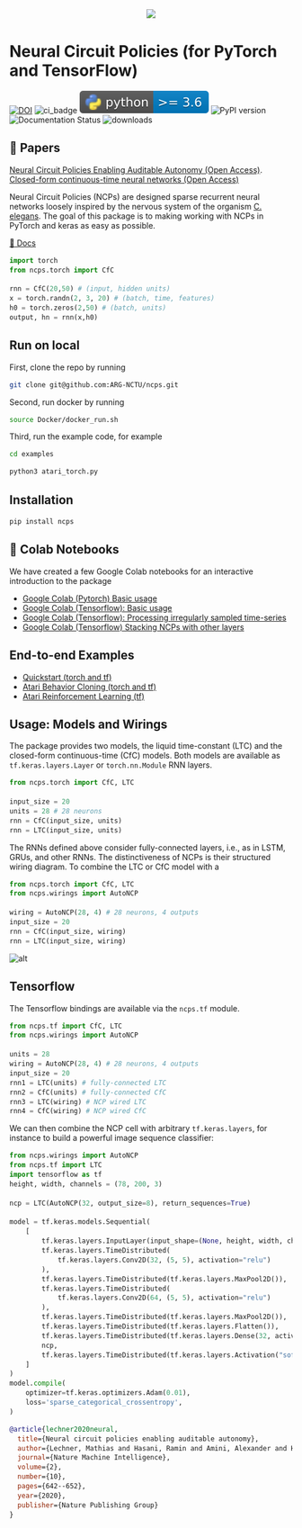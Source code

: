 <div align="center"><img src="https://raw.githubusercontent.com/mlech26l/ncps/master/docs/img/banner.png" width="800"/></div>

# Neural Circuit Policies (for PyTorch and TensorFlow)

[![DOI](https://zenodo.org/badge/290199641.svg)](https://zenodo.org/badge/latestdoi/290199641)
![ci_badge](https://github.com/mlech26l/ncps/actions/workflows/python-test.yml/badge.svg) 
![pyversion](misc/pybadge.svg)
![PyPI version](https://img.shields.io/pypi/v/ncps)
![Documentation Status](https://readthedocs.org/projects/ncps/badge/?version=latest)
![downloads](https://img.shields.io/pypi/dm/ncps)

## 📜 Papers

[Neural Circuit Policies Enabling Auditable Autonomy (Open Access)](https://publik.tuwien.ac.at/files/publik_292280.pdf).  
[Closed-form continuous-time neural networks (Open Access)](https://www.nature.com/articles/s42256-022-00556-7)

Neural Circuit Policies (NCPs) are designed sparse recurrent neural networks loosely inspired by the nervous system of the organism [C. elegans](http://www.wormbook.org/chapters/www_celegansintro/celegansintro.html). 
The goal of this package is to making working with NCPs in PyTorch and keras as easy as possible.

[📖 Docs](https://ncps.readthedocs.io/en/latest/index.html)

```python
import torch
from ncps.torch import CfC

rnn = CfC(20,50) # (input, hidden units)
x = torch.randn(2, 3, 20) # (batch, time, features)
h0 = torch.zeros(2,50) # (batch, units)
output, hn = rnn(x,h0)
```

## Run on local

First, clone the repo by running
```bash
git clone git@github.com:ARG-NCTU/ncps.git
```

Second, run docker by running
```bash
source Docker/docker_run.sh
```

Third, run the example code, for example
```bash
cd examples
```
```bash
python3 atari_torch.py
```

## Installation

```bash
pip install ncps
```

## 🔖 Colab Notebooks

We have created a few Google Colab notebooks for an interactive introduction to the package

- [Google Colab (Pytorch) Basic usage](https://colab.research.google.com/drive/1VWoGcpyqGvrUOUzH7ccppE__m-n1cAiI?usp=sharing)
- [Google Colab (Tensorflow): Basic usage](https://colab.research.google.com/drive/1IvVXVSC7zZPo5w-PfL3mk1MC3PIPw7Vs?usp=sharing)
- [Google Colab (Tensorflow): Processing irregularly sampled time-series](https://colab.research.google.com/drive/1wBojTMMMVWl2WbF6hASbST1-XhK_xs5u?usp=sharing)
- [Google Colab (Tensorflow) Stacking NCPs with other layers](https://colab.research.google.com/drive/1-mZunxqVkfZVBXNPG0kTSKUNQUSdZiBI?usp=sharing)

## End-to-end Examples

- [Quickstart (torch and tf)](https://ncps.readthedocs.io/en/latest/quickstart.html)
- [Atari Behavior Cloning (torch and tf)](https://ncps.readthedocs.io/en/latest/examples/atari_bc.html)
- [Atari Reinforcement Learning (tf)](https://ncps.readthedocs.io/en/latest/examples/atari_ppo.html)

## Usage: Models and Wirings

The package provides two models, the liquid time-constant (LTC) and the closed-form continuous-time (CfC) models.
Both models are available as ```tf.keras.layers.Layer``` or ```torch.nn.Module``` RNN layers.

```python
from ncps.torch import CfC, LTC

input_size = 20
units = 28 # 28 neurons
rnn = CfC(input_size, units)
rnn = LTC(input_size, units)
```

The RNNs defined above consider fully-connected layers, i.e., as in LSTM, GRUs, and other RNNs.
The distinctiveness of NCPs is their structured wiring diagram. 
To combine the LTC or CfC model with a 

```python
from ncps.torch import CfC, LTC
from ncps.wirings import AutoNCP

wiring = AutoNCP(28, 4) # 28 neurons, 4 outputs
input_size = 20
rnn = CfC(input_size, wiring)
rnn = LTC(input_size, wiring)
```

![alt](https://github.com/mlech26l/ncps/raw/master/docs/img/things.png)

## Tensorflow

The Tensorflow bindings are available via the ```ncps.tf``` module.

```python
from ncps.tf import CfC, LTC
from ncps.wirings import AutoNCP

units = 28
wiring = AutoNCP(28, 4) # 28 neurons, 4 outputs
input_size = 20
rnn1 = LTC(units) # fully-connected LTC
rnn2 = CfC(units) # fully-connected CfC
rnn3 = LTC(wiring) # NCP wired LTC
rnn4 = CfC(wiring) # NCP wired CfC
```

We can then combine the NCP cell with arbitrary ```tf.keras.layers```, for instance to build a powerful image sequence classifier:

```python
from ncps.wirings import AutoNCP
from ncps.tf import LTC
import tensorflow as tf
height, width, channels = (78, 200, 3)

ncp = LTC(AutoNCP(32, output_size=8), return_sequences=True)

model = tf.keras.models.Sequential(
    [
        tf.keras.layers.InputLayer(input_shape=(None, height, width, channels)),
        tf.keras.layers.TimeDistributed(
            tf.keras.layers.Conv2D(32, (5, 5), activation="relu")
        ),
        tf.keras.layers.TimeDistributed(tf.keras.layers.MaxPool2D()),
        tf.keras.layers.TimeDistributed(
            tf.keras.layers.Conv2D(64, (5, 5), activation="relu")
        ),
        tf.keras.layers.TimeDistributed(tf.keras.layers.MaxPool2D()),
        tf.keras.layers.TimeDistributed(tf.keras.layers.Flatten()),
        tf.keras.layers.TimeDistributed(tf.keras.layers.Dense(32, activation="relu")),
        ncp,
        tf.keras.layers.TimeDistributed(tf.keras.layers.Activation("softmax")),
    ]
)
model.compile(
    optimizer=tf.keras.optimizers.Adam(0.01),
    loss='sparse_categorical_crossentropy',
)
```

```bib
@article{lechner2020neural,
  title={Neural circuit policies enabling auditable autonomy},
  author={Lechner, Mathias and Hasani, Ramin and Amini, Alexander and Henzinger, Thomas A and Rus, Daniela and Grosu, Radu},
  journal={Nature Machine Intelligence},
  volume={2},
  number={10},
  pages={642--652},
  year={2020},
  publisher={Nature Publishing Group}
}
```
